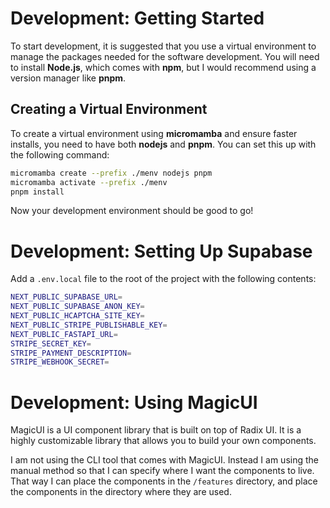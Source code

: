 # Development: Getting Started

To start development, it is suggested that you use a virtual environment to manage the packages needed for the software development. You will need to install **Node.js**, which comes with **npm**, but I would recommend using a version manager like **pnpm**.

## Creating a Virtual Environment

To create a virtual environment using **micromamba** and ensure faster installs, you need to have both **nodejs** and **pnpm**. You can set this up with the following command:

```bash
micromamba create --prefix ./menv nodejs pnpm
micromamba activate --prefix ./menv
pnpm install
```

Now your development environment should be good to go!

# Development: Setting Up Supabase

Add a `.env.local` file to the root of the project with the following contents:

```bash
NEXT_PUBLIC_SUPABASE_URL=
NEXT_PUBLIC_SUPABASE_ANON_KEY=
NEXT_PUBLIC_HCAPTCHA_SITE_KEY=
NEXT_PUBLIC_STRIPE_PUBLISHABLE_KEY=
NEXT_PUBLIC_FASTAPI_URL=
STRIPE_SECRET_KEY=
STRIPE_PAYMENT_DESCRIPTION=
STRIPE_WEBHOOK_SECRET=
```

# Development: Using MagicUI

MagicUI is a UI component library that is built on top of Radix UI. It is a highly customizable library that allows you to build your own components.

I am not using the CLI tool that comes with MagicUI. Instead I am using the manual method so that I can specify where I want the components to live. That way I can place the components in the `/features` directory, and place the components in the directory where they are used.
